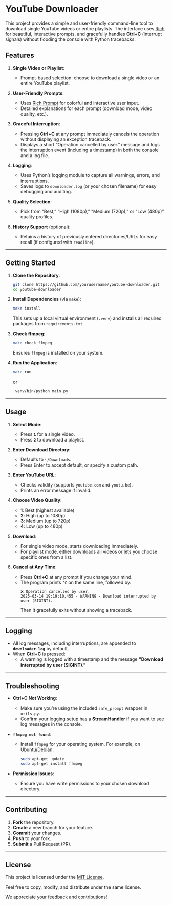 # YouTube Downloader

This project provides a simple and user-friendly command-line tool to download single YouTube videos or entire playlists. The interface uses [Rich](https://github.com/Textualize/rich) for beautiful, interactive prompts, and gracefully handles **Ctrl+C** (interrupt signals) without flooding the console with Python tracebacks.

## Features

1. **Single Video or Playlist**:

   - Prompt-based selection: choose to download a single video or an entire YouTube playlist.

2. **User-Friendly Prompts**:

   - Uses [Rich Prompt](https://rich.readthedocs.io/en/stable/prompt.html) for colorful and interactive user input.
   - Detailed explanations for each prompt (download mode, video quality, etc.).

3. **Graceful Interruption**:

   - Pressing **Ctrl+C** at any prompt immediately cancels the operation without displaying an exception traceback.
   - Displays a short “Operation cancelled by user.” message and logs the interruption event (including a timestamp) in both the console and a log file.

4. **Logging**:

   - Uses Python’s logging module to capture all warnings, errors, and interruptions.
   - Saves logs to `downloader.log` (or your chosen filename) for easy debugging and auditing.

5. **Quality Selection**:

   - Pick from “Best,” “High (1080p),” “Medium (720p),” or “Low (480p)” quality profiles.

6. **History Support** (optional):
   - Retains a history of previously entered directories/URLs for easy recall (if configured with `readline`).

---

## Getting Started

1. **Clone the Repository**:

   ```bash
   git clone https://github.com/yourusername/youtube-downloader.git
   cd youtube-downloader
   ```

2. **Install Dependencies** (via `make`):

   ```bash
   make install
   ```

   This sets up a local virtual environment (`.venv`) and installs all required packages from `requirements.txt`.

3. **Check ffmpeg**:

   ```bash
   make check_ffmpeg
   ```

   Ensures `ffmpeg` is installed on your system.

4. **Run the Application**:
   ```bash
   make run
   ```
   or
   ```bash
   .venv/bin/python main.py
   ```

---

## Usage

1. **Select Mode**:

   - Press **`1`** for a single video.
   - Press **`2`** to download a playlist.

2. **Enter Download Directory**:

   - Defaults to `~/Downloads`.
   - Press Enter to accept default, or specify a custom path.

3. **Enter YouTube URL**:

   - Checks validity (supports `youtube.com` and `youtu.be`).
   - Prints an error message if invalid.

4. **Choose Video Quality**:

   - **1**: Best (highest available)
   - **2**: High (up to 1080p)
   - **3**: Medium (up to 720p)
   - **4**: Low (up to 480p)

5. **Download**:

   - For single video mode, starts downloading immediately.
   - For playlist mode, either downloads all videos or lets you choose specific ones from a list.

6. **Cancel at Any Time**:
   - Press **Ctrl+C** at any prompt if you change your mind.
   - The program prints `^C` on the same line, followed by:
     ```
     ❌ Operation cancelled by user.
     2025-03-14 19:19:10,455 - WARNING - Download interrupted by user (SIGINT).
     ```
     Then it gracefully exits without showing a traceback.

---

## Logging

- All log messages, including interruptions, are appended to **`downloader.log`** by default.
- When **Ctrl+C** is pressed:
  - A warning is logged with a timestamp and the message **"Download interrupted by user (SIGINT)."**

---

## Troubleshooting

- **Ctrl+C Not Working**:

  - Make sure you’re using the included `safe_prompt` wrapper in `utils.py`.
  - Confirm your logging setup has a **StreamHandler** if you want to see log messages in the console.

- **`ffmpeg not found`**:

  - Install `ffmpeg` for your operating system. For example, on Ubuntu/Debian:
    ```bash
    sudo apt-get update
    sudo apt-get install ffmpeg
    ```

- **Permission Issues**:
  - Ensure you have write permissions to your chosen download directory.

---

## Contributing

1. **Fork** the repository.
2. **Create** a new branch for your feature.
3. **Commit** your changes.
4. **Push** to your fork.
5. **Submit** a Pull Request (PR).

---

## License

This project is licensed under the [MIT License](LICENSE).

Feel free to copy, modify, and distribute under the same license.

We appreciate your feedback and contributions!
